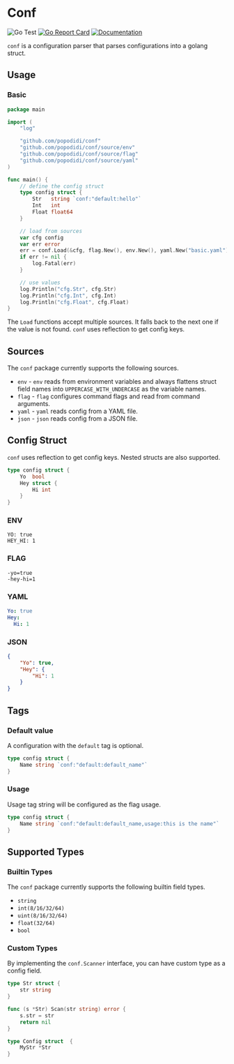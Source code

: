 # Conf

![Go Test](https://github.com/popodidi/conf/workflows/Go%20Test/badge.svg)
[![Go Report Card](https://goreportcard.com/badge/github.com/popodidi/conf)](https://goreportcard.com/report/github.com/popodidi/conf)
[![Documentation](https://godoc.org/github.com/popodidi/conf?status.svg)](http://godoc.org/github.com/popodidi/conf)

`conf` is a configuration parser that parses configurations into a golang struct.

## Usage

### Basic

```go
package main

import (
	"log"

	"github.com/popodidi/conf"
	"github.com/popodidi/conf/source/env"
	"github.com/popodidi/conf/source/flag"
	"github.com/popodidi/conf/source/yaml"
)

func main() {
	// define the config struct
	type config struct {
		Str   string `conf:"default:hello"`
		Int   int
		Float float64
	}

	// load from sources
	var cfg config
	var err error
	err = conf.Load(&cfg, flag.New(), env.New(), yaml.New("basic.yaml"))
	if err != nil {
		log.Fatal(err)
	}

	// use values
	log.Println("cfg.Str", cfg.Str)
	log.Println("cfg.Int", cfg.Int)
	log.Println("cfg.Float", cfg.Float)
}
```

The `Load` functions accept multiple sources. It falls back to the next one if
the value is not found. `conf` uses reflection to get config keys.

## Sources

The `conf` package currently supports the following sources.

- `env` - `env` reads from environment variables and always flattens struct
  field names into `UPPERCASE_WITH_UNDERCASE` as the variable names.
- `flag` - `flag` configures command flags and read from command arguments.
- `yaml` - `yaml` reads config from a YAML file.
- `json` - `json` reads config from a JSON file.

## Config Struct

`conf` uses reflection to get config keys. Nested structs are also supported.

```go
type config struct {
	Yo  bool
	Hey struct {
		Hi int
	}
}
```

### ENV

```
YO: true
HEY_HI: 1
```

### FLAG

```
-yo=true
-hey-hi=1
```

### YAML

```yaml
Yo: true
Hey:
  Hi: 1
```

### JSON

```json
{
	"Yo": true,
	"Hey": {
		"Hi": 1
	}
}
```

## Tags

### Default value

A configuration with the `default` tag is optional.

```go
type config struct {
	Name string `conf:"default:default_name"`
}
```

### Usage

Usage tag string will be configured as the flag usage.

```go
type config struct {
	Name string `conf:"default:default_name,usage:this is the name"`
}
```

## Supported Types

### Builtin Types

The `conf` package currently supports the following builtin field types.

- `string`
- `int(8/16/32/64)`
- `uint(8/16/32/64)`
- `float(32/64)`
- `bool`

### Custom Types

By implementing the `conf.Scanner` interface, you can have custom type as a
config field.

```go
type Str struct {
	str string
}

func (s *Str) Scan(str string) error {
	s.str = str
	return nil
}

type Config struct  {
	MyStr *Str
}
```
